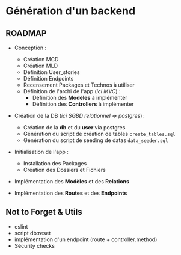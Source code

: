 # Génération d'un backend

## ROADMAP

- Conception :
  - Création MCD
  - Création MLD
  - Définition User_stories
  - Définition Endpoints
  - Recensement Packages et Technos à utiliser
  - Définition de l'archi de l'app (*ici MVC*) :
    - Définition des **Modèles** à implémenter
    - Définition des **Controllers** à implémenter

- Création de la DB (*ici SGBD relationnel => postgres*):
  - Création de la **db** et du **user** via postgres
  - Génération du script de création de tables `create_tables.sql`
  - Génération du script de seeding de datas `data_seeder.sql`

- Initialisation de l'app :
  - Installation des Packages
  - Création des Dossiers et Fichiers

- Implémentation des **Modèles** et des **Relations**

- Implémentation des **Routes** et des **Endpoints**

## Not to Forget & Utils

- eslint
- script db:reset
- implémentation d'un endpoint (route + controller.method)
- Sécurity checks